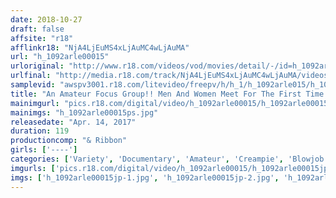 ```yaml
---
date: 2018-10-27
draft: false
affsite: "r18"
afflinkr18: "NjA4LjEuMS4xLjAuMC4wLjAuMA"
url: "h_1092arle00015"
urloriginal: "http://www.r18.com/videos/vod/movies/detail/-/id=h_1092arle00015"
urlfinal: "http://media.r18.com/track/NjA4LjEuMS4xLjAuMC4wLjAuMA/videos/vod/movies/detail/-/id=h_1092arle00015"
samplevid: "awspv3001.r18.com/litevideo/freepv/h/h_1/h_1092arle015/h_1092arle015_dmb_w.mp4"
title: "An Amateur Focus Group!! Men And Women Meet For The First Time! They'll Be Fucking 1 Minute After Meeting! 'The Rule Is To Always Stay Inserted For 60 Minutes!!' 'The Love Fulfillment Sex Challenge!' When Love Blossoms Between A Man And Woman, Can they Still Have Genuine Creampie Sex!? [A Thorough Investigation] vol. 002"
mainimgurl: "pics.r18.com/digital/video/h_1092arle00015/h_1092arle00015ps.jpg"
mainimgs: "h_1092arle00015ps.jpg"
releasedate: "Apr. 14, 2017"
duration: 119
productioncomp: "& Ribbon"
girls: ['----']
categories: ['Variety', 'Documentary', 'Amateur', 'Creampie', 'Blowjob', 'Hi-Def']
imgurls: ['pics.r18.com/digital/video/h_1092arle00015/h_1092arle00015jp-1.jpg', 'pics.r18.com/digital/video/h_1092arle00015/h_1092arle00015jp-2.jpg', 'pics.r18.com/digital/video/h_1092arle00015/h_1092arle00015jp-3.jpg', 'pics.r18.com/digital/video/h_1092arle00015/h_1092arle00015jp-4.jpg', 'pics.r18.com/digital/video/h_1092arle00015/h_1092arle00015jp-5.jpg', 'pics.r18.com/digital/video/h_1092arle00015/h_1092arle00015jp-6.jpg', 'pics.r18.com/digital/video/h_1092arle00015/h_1092arle00015jp-7.jpg', 'pics.r18.com/digital/video/h_1092arle00015/h_1092arle00015jp-8.jpg', 'pics.r18.com/digital/video/h_1092arle00015/h_1092arle00015jp-9.jpg', 'pics.r18.com/digital/video/h_1092arle00015/h_1092arle00015jp-10.jpg', 'pics.r18.com/digital/video/h_1092arle00015/h_1092arle00015jp-11.jpg', 'pics.r18.com/digital/video/h_1092arle00015/h_1092arle00015jp-12.jpg', 'pics.r18.com/digital/video/h_1092arle00015/h_1092arle00015jp-13.jpg', 'pics.r18.com/digital/video/h_1092arle00015/h_1092arle00015jp-14.jpg', 'pics.r18.com/digital/video/h_1092arle00015/h_1092arle00015jp-15.jpg', 'pics.r18.com/digital/video/h_1092arle00015/h_1092arle00015jp-16.jpg', 'pics.r18.com/digital/video/h_1092arle00015/h_1092arle00015jp-17.jpg', 'pics.r18.com/digital/video/h_1092arle00015/h_1092arle00015jp-18.jpg', 'pics.r18.com/digital/video/h_1092arle00015/h_1092arle00015jp-19.jpg', 'pics.r18.com/digital/video/h_1092arle00015/h_1092arle00015jp-20.jpg']
imgs: ['h_1092arle00015jp-1.jpg', 'h_1092arle00015jp-2.jpg', 'h_1092arle00015jp-3.jpg', 'h_1092arle00015jp-4.jpg', 'h_1092arle00015jp-5.jpg', 'h_1092arle00015jp-6.jpg', 'h_1092arle00015jp-7.jpg', 'h_1092arle00015jp-8.jpg', 'h_1092arle00015jp-9.jpg', 'h_1092arle00015jp-10.jpg', 'h_1092arle00015jp-11.jpg', 'h_1092arle00015jp-12.jpg', 'h_1092arle00015jp-13.jpg', 'h_1092arle00015jp-14.jpg', 'h_1092arle00015jp-15.jpg', 'h_1092arle00015jp-16.jpg', 'h_1092arle00015jp-17.jpg', 'h_1092arle00015jp-18.jpg', 'h_1092arle00015jp-19.jpg', 'h_1092arle00015jp-20.jpg']
---
```

